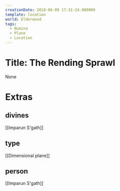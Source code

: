 ```yaml
---
creationDate: 2018-06-09 17:31:24.000000
template: location
world: Elderwood
tags:
  - Numina
  - Plane
  - Location
---
```


# Title: The Rending Sprawl

None

# Extras


## divines

[[Imparun S'gath]]


## type

[[Dimensional plane]]

## person

[[Imparun S'gath]]
